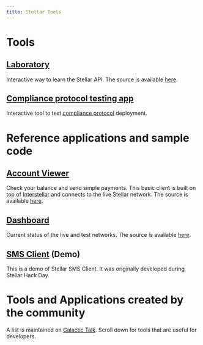 ```yaml
---
title: Stellar Tools
---
```

# Tools

## [Laboratory](https://www.stellar.org/laboratory)
Interactive way to learn the Stellar API. The source is available [here](https://github.com/stellar/laboratory).

## [Compliance protocol testing app](https://gostellar.org)
Interactive tool to test [compliance protocol](https://www.stellar.org/developers/guides/compliance-protocol.html) deployment.

# Reference applications and sample code

## [Account Viewer](https://www.stellar.org/account-viewer)
Check your balance and send simple payments. This basic client is built on top of [Interstellar](https://github.com/stellar/interstellar) and connects to the live Stellar network. The source is available [here](https://github.com/stellar/account-viewer).

## [Dashboard](http://dashboard.stellar.org)
Current status of the live and test networks. The source is available [here](https://github.com/stellar/dashboard).

## [SMS Client](https://github.com/stellar/stellar-sms-client) (Demo)
This is a demo of Stellar SMS Client. It was originally developed during Stellar Hack Day.

# Tools and Applications created by the community
A list is maintained on [Galactic Talk](https://galactictalk.org/d/14-projects-built-on-stellar). Scroll down for tools that are useful for developers.
